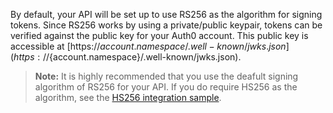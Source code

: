 By default, your API will be set up to use RS256 as the algorithm for signing tokens. Since RS256 works by using a private/public keypair, tokens can be verified against the public key for your Auth0 account. This public key is accessible at [https://${account.namespace}/.well-known/jwks.json](https://${account.namespace}/.well-known/jwks.json).

> **Note:** It is highly recommended that you use the deafult signing algorithm of RS256 for your API. If you do require HS256 as the algorithm, see the [HS256 integration sample](${sampleLink}).